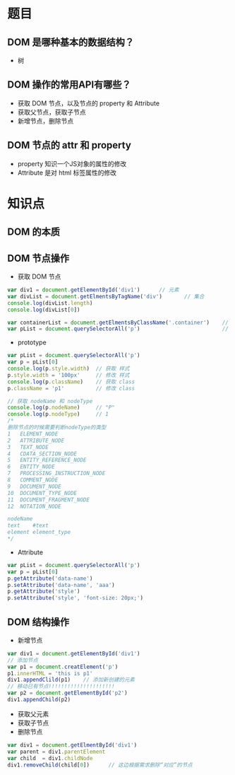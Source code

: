 # 题目
## DOM 是哪种基本的数据结构？
- 树
## DOM 操作的常用API有哪些？
- 获取 DOM 节点，以及节点的 property 和 Attribute
- 获取父节点，获取子节点
- 新增节点，删除节点
## DOM 节点的 attr 和 property 
- property 知识一个JS对象的属性的修改
- Attribute 是对 html 标签属性的修改


# 知识点
## DOM 的本质
## DOM 节点操作
- 获取 DOM 节点
```js
var div1 = document.getElementById('div1')      // 元素
var divList = document.getElmentsByTagName('div')       // 集合
console.log(divList.length)
console.log(divList[0])

var containerList = document.getElmentsByClassName('.container')    // 集合
var pList = document.querySelectorAll('p')                          // 集合
```
- prototype
```js
var pList = document.querySelectorAll('p')
var p = pList[0]
console.log(p.style.width)  // 获取 样式
p.style.width = '100px'     // 修改 样式
console.log(p.className)    // 获取 class
p.className = 'p1'          // 修改 class

// 获取 nodeName 和 nodeType
console.log(p.nodeName)     // "P"
console.log(p.nodeType)     // 1
/*
删除节点的时候需要判断nodeType的类型
1	ELEMENT_NODE
2	ATTRIBUTE_NODE
3	TEXT_NODE
4	CDATA_SECTION_NODE
5	ENTITY_REFERENCE_NODE
6	ENTITY_NODE
7	PROCESSING_INSTRUCTION_NODE
8	COMMENT_NODE
9	DOCUMENT_NODE
10	DOCUMENT_TYPE_NODE
11	DOCUMENT_FRAGMENT_NODE
12	NOTATION_NODE

nodeName
text    #text
element element_type
*/
```
- Attribute
```js
var pList = document.querySelectorAll('p')
var p = pList[0]
p.getAttribute('data-name')
p.setAttribute('data-name', 'aaa')
p.getAttribute('style')
p.setAttribute('style', 'font-size: 20px;')
```
## DOM 结构操作
- 新增节点
```js
var div1 = document.getElementById('div1')
// 添加节点
var p1 = document.creatElement('p')
p1.innerHTML = 'this is p1'
div1.appendClild(p1)    // 添加新创建的元素
// 移动已有节点!!!!!!!!!!!!!!!!!!!!!
var p2 = document.getElementById('p2')
div1.appendChild(p2)
```
- 获取父元素
- 获取子节点
- 删除节点
```js
var div1 = document.getElmentById('div1')
var parent = div1.parentElement
var child  = div1.childNode
div1.removeChild(child[0])      // 这边根据需求删除“对应”的节点
```

